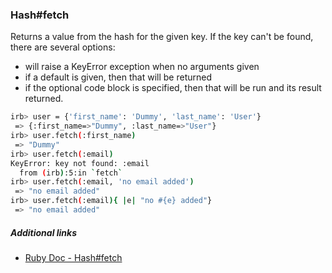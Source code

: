 ### Hash#fetch

Returns a value from the hash for the given key. If the key can't be found, there are several options:

- will raise a KeyError exception when no arguments given
- if a default is given, then that will be returned
- if the optional code block is specified, then that will be run and its result returned.

```bash
irb> user = {'first_name': 'Dummy', 'last_name': 'User'}
 => {:first_name=>"Dummy", :last_name=>"User"}
irb> user.fetch(:first_name)
 => "Dummy"
irb> user.fetch(:email)
KeyError: key not found: :email
  from (irb):5:in `fetch`
irb> user.fetch(:email, 'no email added')
 => "no email added"
irb> user.fetch(:email){ |e| "no #{e} added"}
 => "no email added"
```

##### Additional links

* [Ruby Doc - Hash#fetch](https://ruby-doc.org/core-2.2.0/Hash.html#method-i-fetch)
